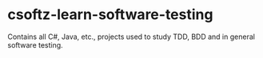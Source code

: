 # csoftz-learn-software-testing
Contains all C#, Java, etc., projects used to study TDD, BDD and in general software testing.
